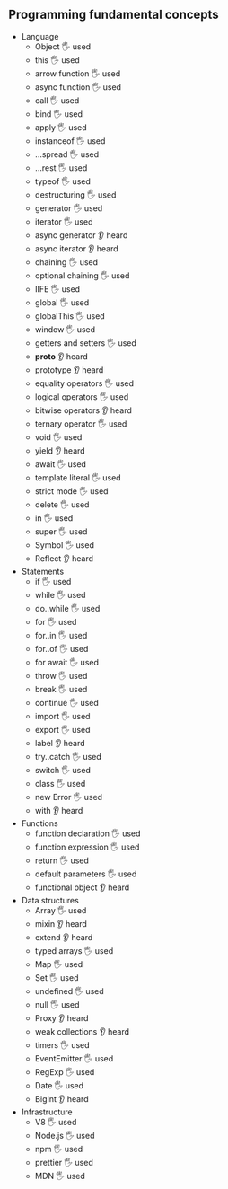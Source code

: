 ## Programming fundamental concepts

- Language
  - Object 🖐️ used
  - this 🖐️ used
  - arrow function 🖐️ used
  - async function 🖐️ used
  - call 🖐️ used
  - bind 🖐️ used
  - apply 🖐️ used
  - instanceof 🖐️ used
  - ...spread 🖐️ used
  - ...rest 🖐️ used
  - typeof 🖐️ used
  - destructuring 🖐️ used
  - generator 🖐️ used
  - iterator 🖐️ used
  - async generator 👂 heard
  - async iterator 👂 heard
  - chaining 🖐️ used
  - optional chaining 🖐️ used
  - IIFE 🖐️ used
  - global 🖐️ used
  - globalThis 🖐️ used
  - window 🖐️ used
  - getters and setters 🖐️ used
  - __proto__ 👂 heard
  - prototype 👂 heard
  - equality operators 🖐️ used
  - logical operators 🖐️ used
  - bitwise operators 👂 heard
  - ternary operator 🖐️ used
  - void 🖐️ used
  - yield 👂 heard
  - await 🖐️ used
  - template literal 🖐️ used
  - strict mode 🖐️ used
  - delete 🖐️ used
  - in 🖐️ used
  - super 🖐️ used
  - Symbol 🖐️ used
  - Reflect 👂 heard
- Statements
  - if 🖐️ used
  - while 🖐️ used
  - do..while 🖐️ used
  - for 🖐️ used
  - for..in 🖐️ used
  - for..of 🖐️ used
  - for await 🖐️ used
  - throw 🖐️ used
  - break 🖐️ used
  - continue 🖐️ used
  - import 🖐️ used
  - export 🖐️ used
  - label 👂 heard
  - try..catch 🖐️ used
  - switch 🖐️ used
  - class 🖐️ used
  - new Error 🖐️ used
  - with 👂 heard
- Functions
  - function declaration 🖐️ used
  - function expression 🖐️ used
  - return 🖐️ used
  - default parameters 🖐️ used
  - functional object 👂 heard
- Data structures
  - Array 🖐️ used
  - mixin 👂 heard
  - extend 👂 heard
  - typed arrays 🖐️ used
  - Map 🖐️ used
  - Set 🖐️ used
  - undefined 🖐️ used
  - null 🖐️ used
  - Proxy 👂 heard
  - weak collections 👂 heard
  - timers 🖐️ used
  - EventEmitter 🖐️ used
  - RegExp 🖐️ used
  - Date 🖐️ used
  - BigInt 👂 heard
- Infrastructure
  - V8 🖐️ used
  - Node.js 🖐️ used
  - npm 🖐️ used
  - prettier 🖐️ used
  - MDN 🖐️ used
